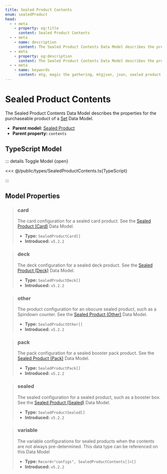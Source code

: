 ```yaml
---
title: Sealed Product Contents
enum: sealedProduct
head:
  - - meta
    - property: og:title
      content: Sealed Product Contents
  - - meta
    - name: description
      content: The Sealed Product Contents Data Model describes the properties for the purchaseable product of a Set Data Model.
  - - meta
    - property: og:description
      content: The Sealed Product Contents Data Model describes the properties for the purchaseable product of a Set Data Model.
  - - meta
    - name: keywords
      content: mtg, magic the gathering, mtgjson, json, sealed product config
---
```


# Sealed Product Contents

The Sealed Product Contents Data Model describes the properties for the purchaseable product of a [Set](/data-models/set/) Data Model.

- **Parent model:** [Sealed Product](/data-models/sealed-product/)
- **Parent property:** `contents`

## TypeScript Model

::: details Toggle Model {open}

<<< @/public/types/SealedProductContents.ts{TypeScript}

:::

## Model Properties

> ### card <DocBadge type="warning" text="optional" />
>
> The card configuration for a sealed card product. See the [Sealed Product (Card)](/data-models/sealed-product/sealed-product-card/) Data Model.
>
> - **Type:** `SealedProductCard[]`
> - **Introduced:** `v5.2.2`

> ### deck <DocBadge type="warning" text="optional" />
>
> The deck configuration for a sealed deck product. See the [Sealed Product (Deck)](/data-models/sealed-product/sealed-product-deck/) Data Model.
>
> - **Type:** `SealedProductDeck[]`
> - **Introduced:** `v5.2.2`

> ### other <DocBadge type="warning" text="optional" />
>
> The product configuration for an obscure sealed product, such as a Spindown counter. See the [Sealed Product (Other)](/data-models/sealed-product/sealed-product-other/) Data Model.
>
> - **Type:** `SealedProductOther[]`
> - **Introduced:** `v5.2.2`

> ### pack <DocBadge type="warning" text="optional" />
>
> The pack configuration for a sealed booster pack product. See the [Sealed Product (Pack)](/data-models/sealed-product/sealed-product-pack/) Data Model.
>
> - **Type:** `SealedProductPack[]`
> - **Introduced:** `v5.2.2`

> ### sealed <DocBadge type="warning" text="optional" />
>
> The sealed configuration for a sealed product, such as a booster box. See the [Sealed Product (Sealed)](/data-models/sealed-product/sealed-product-sealed/) Data Model.
>
> - **Type:** `SealedProductSealed[]`
> - **Introduced:** `v5.2.2`

> ### variable <DocBadge type="warning" text="optional" />
>
> The variable configurations for sealed products when the contents are not always pre-determined. This data type can be referenced on this Data Model
>
> - **Type:** `Record<"configs", SealedProductContents[]>[]`
> - **Introduced:** `v5.2.2`
